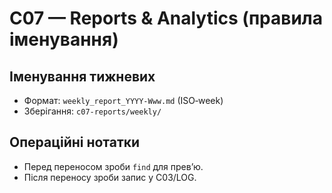 # C07 — Reports & Analytics (правила іменування)

## Іменування тижневих
- Формат: `weekly_report_YYYY-Www.md` (ISO‑week)
- Зберігання: `c07-reports/weekly/`

## Операційні нотатки
- Перед переносом зроби `find` для прев’ю.
- Після переносу зроби запис у C03/LOG.
